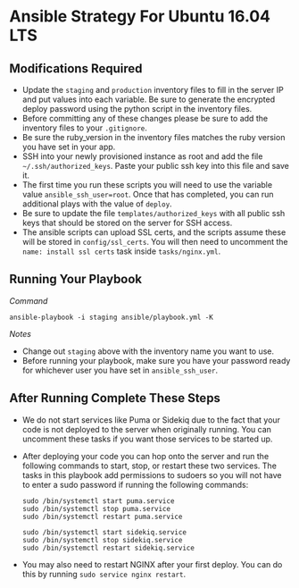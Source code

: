 # Ansible Strategy For Ubuntu 16.04 LTS

## Modifications Required

* Update the `staging` and `production` inventory files to fill in the server IP and put values into each variable.  Be sure to generate the encrypted deploy password using the python script in the inventory files.
* Before committing any of these changes please be sure to add the inventory files to your `.gitignore`.
* Be sure the ruby_version in the inventory files matches the ruby version you have set in your app.
* SSH into your newly provisioned instance as root and add the file `~/.ssh/authorized_keys`.  Paste your public ssh key into this file and save it.
* The first time you run these scripts you will need to use the variable value `ansible_ssh_user=root`.  Once that has completed, you can run additional plays with the value of `deploy`.
* Be sure to update the file `templates/authorized_keys` with all public ssh keys that should be stored on the server for SSH access.
* The ansible scripts can upload SSL certs, and the scripts assume these will be stored in `config/ssl_certs`.  You will then need to uncomment the `name: install ssl certs` task inside `tasks/nginx.yml`.

## Running Your Playbook

*Command*    
```
ansible-playbook -i staging ansible/playbook.yml -K
```
*Notes*    

* Change out `staging` above with the inventory name you want to use.
* Before running your playbook, make sure you have your password ready for whichever user you have set in `ansible_ssh_user`.

## After Running Complete These Steps
* We do not start services like Puma or Sidekiq due to the fact that your code is not deployed to the server when originally running.  You can uncomment these tasks if you want those services to be started up.
* After deploying your code you can hop onto the server and run the following commands to start, stop, or restart these two services.  The tasks in this playbook add permissions to sudoers so you will not have to enter a sudo password if running the following commands:

  ```
  sudo /bin/systemctl start puma.service
  sudo /bin/systemctl stop puma.service
  sudo /bin/systemctl restart puma.service

  sudo /bin/systemctl start sidekiq.service
  sudo /bin/systemctl stop sidekiq.service
  sudo /bin/systemctl restart sidekiq.service
  ```

* You may also need to restart NGINX after your first deploy.  You can do this by running `sudo service nginx restart`.
